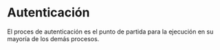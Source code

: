 # Autenticación

El proces de autenticación es el punto de partida para la ejecución en su mayoría de los demás procesos.